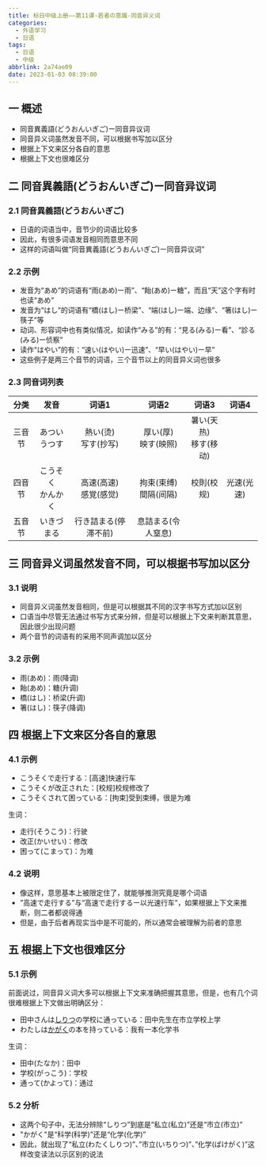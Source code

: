 ```yaml
---
title: 标日中级上册——第11课-若者の意識-同音异义词
categories:
  - 外语学习
  - 日语
tags:
  - 日语
  - 中级
abbrlink: 2a74ae09
date: 2023-01-03 08:39:00
---
```

## 一 概述

* 同音異義語(どうおんいぎご)ー同音异议词
* 同音异义词虽然发音不同，可以根据书写加以区分
* 根据上下文来区分各自的意思
* 根据上下文也很难区分

<!--more-->

## 二 同音異義語(どうおんいぎご)ー同音异议词

### 2.1 同音異義語(どうおんいぎご)

* 日语的词语当中，音节少的词语比较多
* 因此，有很多词语发音相同而意思不同
* 这样的词语叫做“同音異義語(どうおんいぎご)ー同音异议词”

### 2.2 示例

* 发音为“あめ”的词语有“雨(あめ)ー雨”、“飴(あめ)ー糖”，而且“天”这个字有时也读“あめ”
* 发音为“はし”的词语有“橋(はし)ー桥梁”、“端(はし)ー端、边缘”、“箸(はし)ー筷子”等
* 动词、形容词中也有类似情况，如读作“みる”的有：“見る(みる)ー看”、“診る(みる)ー侦察”
* 读作“はやい”的有：“速い(はやい)ー迅速”、“早い(はやい)ー早”
* 这些例子是两三个音节的词语，三个音节以上的同音异义词也很多

### 2.3 同音词列表

|  分类  |         发音          |           词语1           |           词语2           |           词语3           |      词语4      |
| :----: | :-------------------: | :-----------------------: | :-----------------------: | :-----------------------: | :-------------: |
| 三音节 |   あつい<br>うつす    |  熱い(烫)<br/>写す(抄写)  |  厚い(厚)<br/>映す(映照)  | 暑い(天热)<br/>移す(移动) |                 |
| 四音节 | こうそく<br/>かんかく | 高速(高速)<br/>感覚(感觉) | 拘束(束缚)<br/>間隔(间隔) |      校則(校规)<br/>      | 光速(光速)<br/> |
| 五音节 |      いきづまる       |   行き詰まる(停滞不前)    |    息詰まる(令人窒息)     |                           |                 |

## 三 同音异义词虽然发音不同，可以根据书写加以区分

### 3.1 说明

* 同音异义词虽然发音相同，但是可以根据其不同的汉字书写方式加以区别
* 口语当中尽管无法通过书写方式来分辨，但是可以根据上下文来判断其意思，因此很少出现问题
* 两个音节的词语有的采用不同声调加以区分

### 3.2 示例

* 雨(あめ)：雨(降调)
* 飴(あめ)：糖(升调)
* 橋(はし)：桥梁(升调)
* 箸(はし)：筷子(降调)

## 四 根据上下文来区分各自的意思

### 4.1 示例

* こうそくで走行する：[高速]快速行车
* こうそくが改正された：[校规]校规修改了
* こうそくされて困っている：[拘束]受到束缚，很是为难

生词：

* 走行(そうこう)：行驶
* 改正(かいせい)：修改
* 困って(こまって)：为难

### 4.2 说明

* 像这样，意思基本上被限定住了，就能够推测究竟是哪个词语
* ”高速で走行する”与“高速で走行するー以光速行车”，如果根据上下文来推断，则二者都说得通
* 但是，由于后者再现实当中是不可能的，所以通常会被理解为前者的意思

## 五 根据上下文也很难区分

### 5.1 示例

前面说过，同音异义词大多可以根据上下文来准确把握其意思，但是，也有几个词很难根据上下文做出明确区分：

* 田中さんは<u>しりつ</u>の学校に通っている：田中先生在市立学校上学
* わたしは<u>かがく</u>の本を持っている：我有一本化学书

生词：

* 田中(たなか)：田中
* 学校(がっこう)：学校
* 通って(かよって)：通过

### 5.2 分析

* 这两个句子中，无法分辨除“しりつ”到底是“私立(私立)”还是“市立(市立)”
* "かがく"是“科学(科学)”还是“化学(化学)”
* 因此，就出现了“私立(わたくしりつ)”、”市立(いちりつ)”、”化学(ばけがく)”这样改变读法以示区别的说法